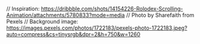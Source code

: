 // Inspiration: https://dribbble.com/shots/14154226-Rolodex-Scrolling-Animation/attachments/5780833?mode=media
// Photo by Sharefaith from Pexels
// Background image: https://images.pexels.com/photos/1722183/pexels-photo-1722183.jpeg?auto=compress&cs=tinysrgb&dpr=2&h=750&w=1260
